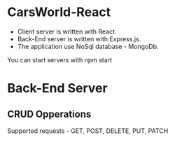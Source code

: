 # CarsWorld-React

- Client server is written with React.
- Back-End server is written with Express.js.
- The application use NoSql database - MongoDb.

<p>You can start servers with npm start</p>

<h1>Back-End Server</h2>
 <h2>CRUD Opperations</h2>
 Supported requests - GET, POST, DELETE, PUT, PATCH
